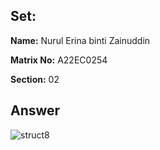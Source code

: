 ## Set:

**Name:** Nurul Erina binti Zainuddin

**Matrix No:** A22EC0254

**Section:** 02

## Answer
![struct8](https://github.com/drshahizan/software-engineering/assets/128160230/ed566b19-b072-4b15-b758-9e841e710b60)
